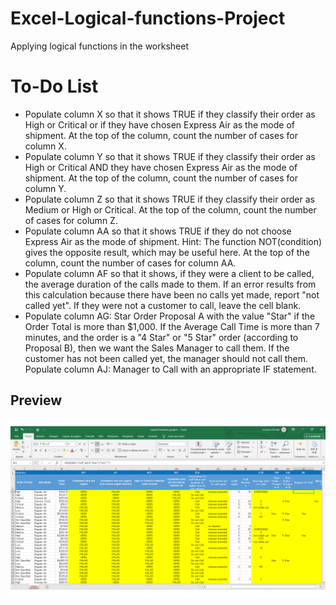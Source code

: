 # Excel-Logical-functions-Project
Applying logical functions in the worksheet

# To-Do List
- Populate column X so that it shows TRUE if they classify their order as High or Critical or if they have chosen Express Air as the mode of shipment. At the top of the column, count the number of cases for column X.  
- Populate column Y so that it shows TRUE if they classify their order as High or Critical AND they have chosen Express Air as the mode of shipment. At the top of the column, count the number of cases for column Y. 
- Populate column Z so that it shows TRUE if they classify their order as Medium or High or Critical. At the top of the column, count the number of cases for column Z. 
- Populate column AA so that it shows TRUE if they do not choose Express Air as the mode of shipment. Hint: The function NOT(condition) gives the opposite result, which may be useful here. At the top of the column, count the number of cases for column AA.
- Populate column AF so that it shows, if they were a client to be called, the average duration of the calls made to them. If an error results from this calculation because there have been no calls yet made, report "not called yet". If they were not a customer to call, leave the cell blank.
- Populate column AG: Star Order Proposal A with the value "Star" if the Order Total is more than $1,000.
If the Average Call Time is more than 7 minutes, and the order is a "4 Star" or "5 Star" order (according to Proposal B), then we want the Sales Manager to call them. If the customer has not been called yet, the manager should not call them. Populate column AJ: Manager to Call with an appropriate IF statement.

## Preview
![screenshot](screenshot.png)
